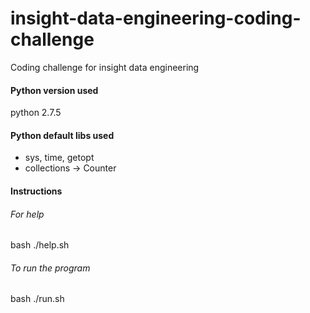 # insight-data-engineering-coding-challenge
Coding challenge for insight data engineering

#### Python version used
python 2.7.5

#### Python default libs used
- sys, time, getopt
- collections -> Counter

#### Instructions
###### For help
bash ./help.sh
###### To run the program
bash ./run.sh

